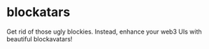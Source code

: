 # blockatars

Get rid of those ugly blockies. Instead, enhance your web3 UIs with beautiful blockavatars!
